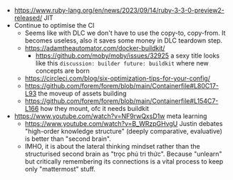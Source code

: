 - https://www.ruby-lang.org/en/news/2023/09/14/ruby-3-3-0-preview2-released/ JIT
- Continue to optimise the CI
	- Seems like with DLC we don't have to use the copy-to, copy-from. It becomes useless, also it saves some money in DLC teardown step.
	- https://adamtheautomator.com/docker-buildkit/
		- https://github.com/moby/moby/issues/32925 a sexy title looks like this `discussion: builder future: buildkit` where new concepts are born
	- https://circleci.com/blog/six-optimization-tips-for-your-config/
	- https://github.com/forem/forem/blob/main/Containerfile#L80C17-L93 the moveup of assets building
	- https://github.com/forem/forem/blob/main/Containerfile#L154C7-L166 how they mount, ofc it needs buildkit
- https://www.youtube.com/watch?v=NF9rwQxsD1w meta learning 
	- https://www.youtube.com/watch?v=B_WRzpGHvgU Justin debates "high-order knowledge structure" (deeply comparative, evaluative) is better than "second brain".
	- IMHO, it is about the lateral thinking mindset rather than the structurised second brain as "trọc phú tri thức". Because "unlearn" but critically remembering its connections is a vital process to keep only "mattermost" stuff.